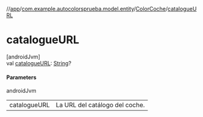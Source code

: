 //[app](../../../index.md)/[com.example.autocolorsprueba.model.entity](../index.md)/[ColorCoche](index.md)/[catalogueURL](catalogue-u-r-l.md)

# catalogueURL

[androidJvm]\
val [catalogueURL](catalogue-u-r-l.md): [String](https://kotlinlang.org/api/latest/jvm/stdlib/kotlin/-string/index.html)?

#### Parameters

androidJvm

| | |
|---|---|
| catalogueURL | La URL del catálogo del coche. |
